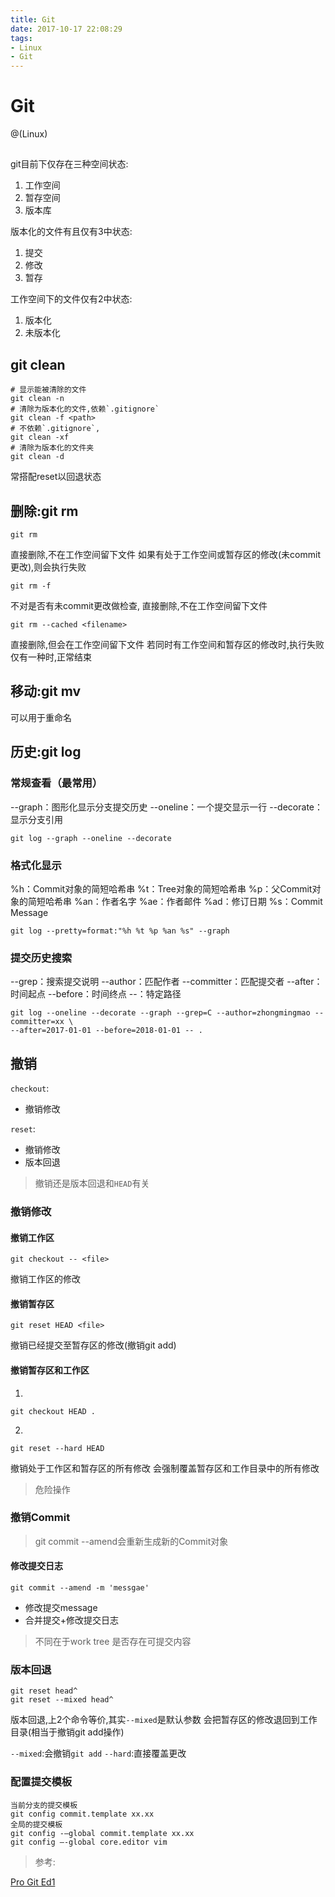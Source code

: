 ```yaml
---
title: Git
date: 2017-10-17 22:08:29
tags:
- Linux
- Git
---
```


# Git

@(Linux)

## 

git目前下仅存在三种空间状态:
1. 工作空间
2. 暂存空间
3. 版本库

版本化的文件有且仅有3中状态:
1. 提交
2. 修改
3. 暂存

工作空间下的文件仅有2中状态:
1. 版本化
2. 未版本化


## git clean


```
# 显示能被清除的文件
git clean -n
# 清除为版本化的文件,依赖`.gitignore`
git clean -f <path>
# 不依赖`.gitignore`,
git clean -xf
# 清除为版本化的文件夹
git clean -d
```
常搭配reset以回退状态

## 删除:git rm

```
git rm
```
直接删除,不在工作空间留下文件
如果有处于工作空间或暂存区的修改(未commit更改),则会执行失败

```
git rm -f
```
不对是否有未commit更改做检查,
直接删除,不在工作空间留下文件

```
git rm --cached <filename>
```
直接删除,但会在工作空间留下文件
若同时有工作空间和暂存区的修改时,执行失败
仅有一种时,正常结束

## 移动:git mv

可以用于重命名

## 历史:git log

### 常规查看（最常用）

--graph：图形化显示分支提交历史
--oneline：一个提交显示一行
--decorate：显示分支引用

```
git log --graph --oneline --decorate
```

### 格式化显示

%h：Commit对象的简短哈希串
%t：Tree对象的简短哈希串
%p：父Commit对象的简短哈希串
%an：作者名字
%ae：作者邮件
%ad：修订日期
%s：Commit Message

```
git log --pretty=format:"%h %t %p %an %s" --graph
```


### 提交历史搜索

--grep：搜索提交说明
--author：匹配作者
--committer：匹配提交者
--after：时间起点
--before：时间终点
--：特定路径

```
git log --oneline --decorate --graph --grep=C --author=zhongmingmao --committer=xx \
--after=2017-01-01 --before=2018-01-01 -- .
```

## 撤销

`checkout`:

* 撤销修改

`reset`:

* 撤销修改
* 版本回退

> 撤销还是版本回退和`HEAD`有关

### 撤销修改

#### 撤销工作区

```
git checkout -- <file>
```
撤销工作区的修改

#### 撤销暂存区

```
git reset HEAD <file>
```
撤销已经提交至暂存区的修改(撤销git add)

#### 撤销暂存区和工作区

1.
```
git checkout HEAD .
```
2.
```
git reset --hard HEAD
```
撤销处于工作区和暂存区的所有修改
会强制覆盖暂存区和工作目录中的所有修改

> 危险操作

### 撤销Commit

> git commit --amend会重新生成新的Commit对象

#### 修改提交日志
```
git commit --amend -m 'messgae'
```
* 修改提交message
* 合并提交+修改提交日志

> 不同在于work tree 是否存在可提交内容

### 版本回退

```
git reset head^
git reset --mixed head^
```
版本回退,上2个命令等价,其实`--mixed`是默认参数
会把暂存区的修改退回到工作目录(相当于撤销git add操作)

`--mixed`:会撤销`git add`
`--hard`:直接覆盖更改


### 配置提交模板

```
当前分支的提交模板
git config commit.template xx.xx
全局的提交模板
git config -–global commit.template xx.xx
git config –-global core.editor vim
```


> 参考:

[Pro Git Ed1](http://iissnan.com/progit/)